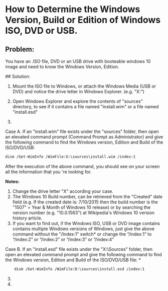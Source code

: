 # How to Determine the Windows Version, Build or Edition of  Windows ISO, DVD or USB.

## Problem:
You have an .ISO file, DVD or an USB drive with booteable windows 10 image and need to know the Windows Version, Edition.

## Solution:

1. Mount the ISO file to Windows, or attach the Windows Media (USB or DVD) and notice the drive letter in Windows Explorer. (e.g. "X:")

2. Open Windows Explorer and explore the contents of "sources" directory, to see if it contains a file named "install.wim" or a file named "install.esd"

3. 

Case A. If an "install.wim" file exists under the "sources" folder, then open an elevated command prompt (Command Prompt as Administrator) and give the following command to find the Windows version, Edition and Build of the ISO/DVD/USB:

```bash
dism /Get-WimInfo /WimFile:X:\sources\install.wim /index:1
```

After the execution of the above command, you should see on your screen all the information that you 're looking for.

**Notes:**  
1. Change the drive letter "X" according your case.  
2. The Windows 10 Build number, can be retrieved from the "Created" date field (e.g. If the created date is: 7/10/2015 then the build number is the "1507" = Year & Month of Windows 10 release) or by searching the version number (e.g. "10.0.1563") at Wikipedia's Windows 10 version history article.  
3. If you want to find out, if the Windows ISO, USB or DVD image contains contains multiple Windows versions of Windows, just give the above command without the "/Index:1" switch* or change the “/index:1” to “/index:2” or “/index:2”  or “/index:3” or “/index:4”  

Case B. If an "install.esd" file exists under the "X:\Sources" folder, then open an elevated command prompt and give the following command to find the Windows version, Edition and Build of the ISO/DVD/USB file: *

```bash
    dism /Get-WimInfo /WimFile:D:\sources\install.esd /index:1
```




3.

4.

